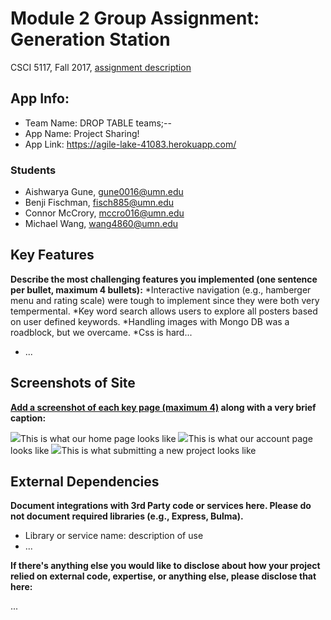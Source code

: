 # Module 2 Group Assignment: Generation Station

CSCI 5117, Fall 2017, [assignment description](https://docs.google.com/document/d/1Z_NWRqz4M6dhsfzU2l9alMWpy0PK0xj38uP8qPEZvdY/edit?usp=sharing)

## App Info:

* Team Name: DROP TABLE teams;--
* App Name: Project Sharing!
* App Link: <https://agile-lake-41083.herokuapp.com/>

### Students

* Aishwarya Gune, gune0016@umn.edu
* Benji Fischman, fisch885@umn.edu
* Connor McCrory, mccro016@umn.edu
* Michael Wang,   wang4860@umn.edu


## Key Features

**Describe the most challenging features you implemented
(one sentence per bullet, maximum 4 bullets):**
*Interactive navigation (e.g., hamberger menu and rating scale) were tough to implement since they were both very tempermental.
*Key word search allows users to explore all posters based on user defined keywords.
*Handling images with Mongo DB was a roadblock, but we overcame.
*Css is hard...
* ...


## Screenshots of Site

**[Add a screenshot of each key page (maximum 4)](https://stackoverflow.com/questions/10189356/how-to-add-screenshot-to-readmes-in-github-repository)
along with a very brief caption:**

![](https://i.imgur.com/E9JVs2d.png)This is what our home page looks like
![](https://i.imgur.com/RxLxzL0.png)This is what our account page looks like
![](https://i.imgur.com/q2XCO9d.png)This is what submitting a new project looks like


## External Dependencies

**Document integrations with 3rd Party code or services here.
Please do not document required libraries (e.g., Express, Bulma).**

* Library or service name: description of use
* ...

**If there's anything else you would like to disclose about how your project
relied on external code, expertise, or anything else, please disclose that
here:**

...
